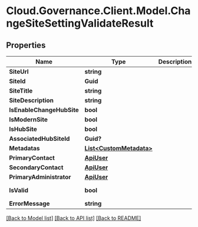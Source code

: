 # Cloud.Governance.Client.Model.ChangeSiteSettingValidateResult
## Properties

Name | Type | Description | Notes
------------ | ------------- | ------------- | -------------
**SiteUrl** | **string** |  | [optional] 
**SiteId** | **Guid** |  | [optional] 
**SiteTitle** | **string** |  | [optional] 
**SiteDescription** | **string** |  | [optional] 
**IsEnableChangeHubSite** | **bool** |  | [optional] 
**IsModernSite** | **bool** |  | [optional] 
**IsHubSite** | **bool** |  | [optional] 
**AssociatedHubSiteId** | **Guid?** |  | [optional] 
**Metadatas** | [**List&lt;CustomMetadata&gt;**](CustomMetadata.md) |  | [optional] 
**PrimaryContact** | [**ApiUser**](ApiUser.md) |  | [optional] 
**SecondaryContact** | [**ApiUser**](ApiUser.md) |  | [optional] 
**PrimaryAdministrator** | [**ApiUser**](ApiUser.md) |  | [optional] 
**IsValid** | **bool** |  | [optional] [readonly] 
**ErrorMessage** | **string** |  | [optional] 

[[Back to Model list]](../README.md#documentation-for-models) [[Back to API list]](../README.md#documentation-for-api-endpoints) [[Back to README]](../README.md)

